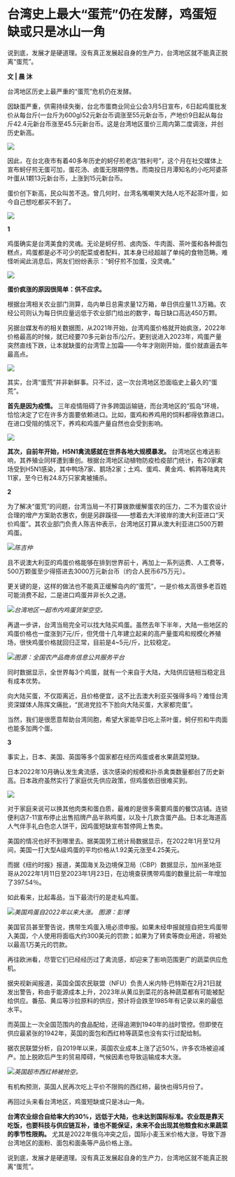 # 台湾史上最大“蛋荒”仍在发酵，鸡蛋短缺或只是冰山一角

说到底，发展才是硬道理。没有真正发展起自身的生产力，台湾地区就不能真正脱离“蛋荒”。

**文 | 晨 沐**

台湾地区历史上最严重的“蛋荒”危机仍在发酵。

因缺蛋严重，供需持续失衡，台北市蛋商业同业公会3月5日宣布，6日起鸡蛋批发价从每台斤(一台斤为600g)52元新台币调涨至55元新台币，产地价9日起从每台斤42.4元新台币涨至45.5元新台币。这是台湾地区蛋价三周内第二度调涨，并创历史新高。

![](https://inews.gtimg.com/newsapp_bt/0/15734714415/1000)

因此，在台北夜市有着40多年历史的蚵仔煎老店“胜利号”，这个月在社交媒体上宣布蚵仔煎无蛋可加，蛋花汤、卤蛋无限期停售。而南投日月潭知名的小吃阿婆茶叶蛋从1颗13元新台币，上涨到15元新台币。

蛋价创下新高，民众叫苦不迭。曾几何时，台湾名嘴嘲笑大陆人吃不起茶叶蛋，如今自己想吃都买不到了。

![](https://inews.gtimg.com/newsapp_bt/0/15734714418/1000)

**1**

鸡蛋确实是台湾美食的灵魂。无论是蚵仔煎、卤肉饭、牛肉面、茶叶蛋和各种面包糕点，鸡蛋都是必不可少的配菜或者配料，其本身已经超越了单纯的食物范畴。难怪听闻此消息后，网友们纷纷表示：“蚵仔煎不加蛋，没灵魂。”

![](https://inews.gtimg.com/newsapp_bt/0/15734714739/1000)

**蛋价疯涨的原因很简单：供不应求。**

根据台湾相关农业部门测算，岛内单日总需求量12万箱，单日供应量11.3万箱。农经公司则认为每日供应量远低于农业部门给出的数字，每日缺口高达450万颗。

另据台媒发布的相关数据图，从2021年开始，台湾鸡蛋价格就开始疯涨，2022年价格最高的时候，就已经要70多元新台币/公斤。更别说进入2023年，鸡蛋产量突然直线下跌，让本就缺蛋的台湾雪上加霜——今年才刚刚开始，蛋价就直逼去年最高点。

![](https://inews.gtimg.com/newsapp_bt/0/15734714742/1000)

其实，台湾“蛋荒”并非新鲜事。只不过，这一次台湾地区恐面临史上最久的“蛋荒”。

**首先是因为疫情。**
三年疫情阻碍了许多跨国运输链，而台湾地区的“孤岛”环境，恰恰决定了它在许多方面要依赖进口。比如，蛋鸡和养鸡用的饲料都得依靠进口。在进口受阻的情况下，养鸡和鸡蛋产量自然也会受到影响。

![](https://inews.gtimg.com/newsapp_bt/0/15734714884/1000)

**其次，自前年开始，H5N1禽流感就在世界各地大规模暴发。**
台湾地区也难逃影响，其养殖业同样遭到重创。根据台湾地区动植物防疫检疫部门统计，有20家禽场受到H5N1感染，其中鸭场7家、鹅场2家；土鸡、蛋鸡、黄金鸡、鹌鹑等陆禽共11家，至今已有24.8万只家禽被捕杀。

**2**

为了解决“蛋荒”的问题，台湾当局一不打算拨款缓解蛋农的压力，二不为蛋农设计合理的增产方案助农惠农，倒是另辟蹊径——想着去大洋彼岸的澳大利亚进口“天价鸡蛋”。其农业部门负责人陈吉仲表示，台湾地区打算从澳大利亚进口500万颗鸡蛋。

![](https://inews.gtimg.com/newsapp_bt/0/15734714919/1000)_陈吉仲_

且不说澳大利亚的鸡蛋价格能够在排到世界前十，再加上一系列运费、人工费等，500万颗蛋至少得搭进去3000万元新台币（约合人民币675万元）。

更关键的是，这样的做法也不能真正缓解岛内的“蛋荒”，一是价格太高很多老百姓可能消费不起，二是进口鸡蛋并非长久之道。

![](https://inews.gtimg.com/newsapp_bt/0/15734715167/1000)_台湾地区一超市内鸡蛋货架空空。_

再退一步讲，台湾当局完全可以找大陆买鸡蛋。虽然去年下半年，大陆一些地区的鸡蛋价格也一度涨到7元/斤，但凭借十几年建立起来的高产量蛋鸡和规模化养殖场，很快鸡蛋价格就回归正常，目前是4~5元/斤，比较稳定。

![](https://inews.gtimg.com/newsapp_bt/0/15734715170/1000)_图源：全国农产品商务信息公共服务平台_

同时数据显示，全世界每3个鸡蛋，就有一个来自于大陆，大陆供应链相当稳定且有成本优势。

向大陆买蛋，不仅距离近，且价格便宜，这不比去澳大利亚买强得多吗？难怪台湾资深媒体人陈挥文痛批，“民进党拉不下脸向大陆买蛋，大家都完蛋”。

当然，我们是很愿意帮助台湾同胞，希望大家能早日吃上茶叶蛋，蚵仔煎和牛肉面也能多加两个蛋。

**3**

事实上，日本、美国、英国等多个国家都在经历鸡蛋或者水果蔬菜短缺。

日本2022年10月确认发生禽流感，该次感染的规模和扑杀禽类数量都创了历史新高。日本政府虽然实行了家庭优先供应政策，但鸡蛋依旧很难买到。

![](https://inews.gtimg.com/newsapp_bt/0/15734715348/1000)

对于家庭来说可以换其他肉类和蛋白质，最难的是很多需要鸡蛋的餐饮店铺。连锁便利店7-11宣布停止出售招牌产品半熟鸡蛋，以及十几款含蛋产品。日本北海道高人气伴手礼白色恋人饼干，因鸡蛋短缺宣布暂停网上售卖。

美国的情况也好不到哪里去。据美国劳工统计局数据显示，在2022年1月至12月间，美国一打大型A级鸡蛋的平均价格从1.92美元涨至4.25美元。

而据《纽约时报》报道，美国海关及边境保卫局（CBP）数据显示，加州圣地亚哥从2022年1月11日至2023年1月23日，在边境查获携带鸡蛋的数量比前一年增加了397.54％。

如此看来，比起毒品，当下最流行的是走私鸡蛋。

![](https://inews.gtimg.com/newsapp_bt/0/15734715358/1000)_美国鸡蛋自2022年以来大涨。
图源：彭博_

美国官员甚至警告说，携带生鸡蛋入境必须申报。如果未经申报就擅自把生鸡蛋带入美国，个人使用将面临大约300美元的罚款；如果为了转卖等商业用途，将被处以最高1万美元的罚款。

再往欧洲看，尽管它们已经经历过了禽流感，却迎来了影响范围更广的蔬菜供应危机。

据央视新闻报道，英国全国农民联盟（NFU）负责人米内特·巴特斯在2月21日就发出警告，称由于能源成本上升，2023年从黄瓜到菜花的各种蔬菜都有可能被配给供应。番茄、黄瓜等沙拉原料的供应，预计将会跌至1985年有记录以来的最低水平。

而英国上一次全国范围内的食品配给，还得追溯到1940年的战时管控。但即使在供应最紧张的1942年，英国的面包和西红柿等蔬菜也没有实行过配给制。

据农民联盟分析，自2019年以来，英国农业成本上涨了近50%，许多农场被迫减产。加上脱欧后产生的贸易障碍，气候因素也导致运输成本大涨。

![](https://inews.gtimg.com/newsapp_bt/0/15734715362/1000)_英国超市西红柿被抢空。_

有机构预测，英国人民再次吃上平价不限购的西红柿，最快也得5月份了。

再回过头来看台湾地区，鸡蛋短缺或只是冰山一角。

**台湾农业综合自给率大约30%，远低于大陆，也未达到国际标准。农业既是靠天吃饭，也要科技与供应链互补，谁也不能保证，未来不会出现其他粮食和水果蔬菜的季节性限购。**
尤其是2022年俄乌冲突之后，国际小麦玉米价格大涨，导致下游台湾地区的面粉、面包和面条等产品价格上涨。

说到底，发展才是硬道理。没有真正发展起自身的生产力，台湾地区就不能真正脱离“蛋荒”。

